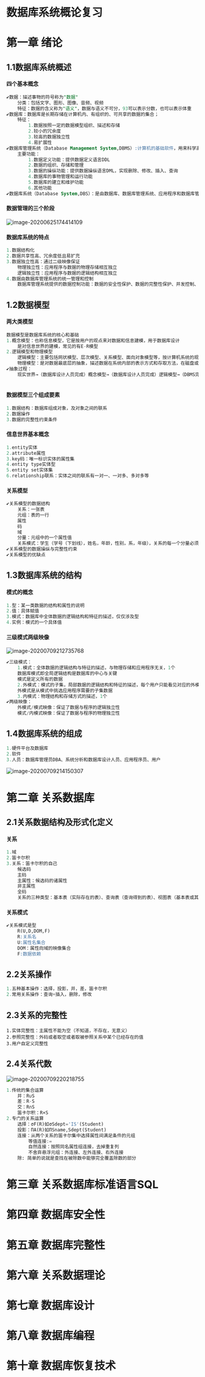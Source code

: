 # 数据库系统概论复习

# 第一章    绪论

## 1.1数据库系统概述

#### 四个基本概念

```sql
✔数据：描述事物的符号称为"数据"
	分类：包括文字、图形、图像、音频、视频
	特征：数据的含义称为"语义"，数据与语义不可分，93可以表示分数，也可以表示体重
✔数据库：数据库是长期存储在计算机内、有组织的、可共享的数据的集合；
	特征：
		1.数据按照一定的数据模型组织、描述和存储
		2.较小的冗余度
		3.较高的数据独立性
		4.易扩展性
✔数据库管理系统（Database Management System,DBMS）:计算机的基础软件，用来科学高效组织、存储、获取、维护数据
	主要功能：
		1.数据定义功能：提供数据定义语言DDL
		2.数据的组织、存储和管理
		3.数据的操纵功能：提供数据操纵语言DML，实现删除、修改、插入、查询
		4.数据库的事物管理和运行功能	
		5.数据库的建立和维护功能
		6.其他功能
✔数据库系统（Database System,DBS）：是由数据库、数据库管理系统、应用程序和数据库管理员组成的存储、管理、处理、维护数据的系统，一般把数据库系统称为"数据库"
```

#### 数据管理的三个阶段

![image-20200625174414109](C:\Users\ShenYayu\AppData\Roaming\Typora\typora-user-images\image-20200625174414109.png)

#### 数据库系统的特点

```sql
1.数据结构化
2.数据共享性高、冗余度低且易扩充
3.数据独立性高：通过二级映像保证
	物理独立性：应用程序与数据的物理存储相互独立
	逻辑独立性：应用程序与数据的逻辑结构相互独立
4.数据由数据库管理系统的统一管理和控制
	数据库管理系统提供的数据控制功能：数据的安全性保护、数据的完整性保护、并发控制、数据库恢复
```

## 1.2数据模型

#### 两大类模型

```sql
数据模型是数据库系统的核心和基础
1.概念模型：也称信息模型，它是按用户的观点来对数据和信息建模，用于数据库设计
	是对信息世界的建模，常见的有E-R模型
2.逻辑模型和物理模型
	逻辑模型：主要包括网状模型、层次模型、关系模型、面向对象模型等，按计算机系统的观点对数据建模，用于DBMS实现 
	物理模型：是对数据最底层的抽象，描述数据在系统内部的表示方式和存取方法，在磁盘或磁带上的存储方式和存取方法
✔抽象过程：
	现实世界→（数据库设计人员完成）概念模型→（数据库设计人员完成）逻辑模型→（DBMS完成）物理模型
	
```

#### 数据模型三个组成要素

```sql
1.数据结构：数据库组成对象，及对象之间的联系
2.数据操作
3.数据的完整性约束条件
```

#### 信息世界基本概念

```sql
1.entity实体
2.attribute属性
3.key码：唯一标识实体的属性集
4.entity type实体型
5.entity set实体集
6.relationship联系：实体之间的联系有一对一、一对多、多对多等

```

#### 关系模型

```sql
✔关系模型的数据结构
	关系：一张表
	元组：表的一行
	属性
	码
	域
	分量：元组中的一个属性值
	关系模式：学生（学号（下划线），姓名，年龄，性别，系，年级），关系的每一个分量必须是不可分的数据项，不允许表中套表
✔关系模型的数据操纵与完整性约束
✔关系模型的优缺点
```

## 1.3数据库系统的结构

#### 模式的概念

```sql
1.型：某一类数据的结构和属性的说明
2.值：具体赋值
3.模式：数据库中全体数据的逻辑结构和特征的描述，仅仅涉及型
4.实例：模式的一个具体值
```

#### 三级模式两级映像

![image-20200709212735768](C:\Users\ShenYayu\AppData\Roaming\Typora\typora-user-images\image-20200709212735768.png)

```sql
✔三级模式：
	1.模式：全体数据的逻辑结构与特征的描述，与物理存储和应用程序无关，1个
	数据库模式即全局逻辑结构是数据库的中心与关键
	模式是定义所有的数据
	2.外模式：模式的子集，局部数据的逻辑结构和特征的描述，每个用户只能看见对应的外模式，其余数据不可见，n个
	外模式是从模式中挑选应用程序需要的子集数据
	3.内模式：物理结构和存储方式的描述，1个
✔两级映像：
	外模式/模式映像：保证了数据与程序的逻辑独立性
	模式/内模式映像：保证了数据与程序的物理独立性
```

## 1.4数据库系统的组成

```sql
1.硬件平台及数据库
2.软件
3.人员：数据库管理员DBA、系统分析和数据库设计人员、应用程序员、用户
```

![image-20200709214150307](C:\Users\ShenYayu\AppData\Roaming\Typora\typora-user-images\image-20200709214150307.png)



# 第二章    关系数据库

## 2.1关系数据结构及形式化定义

#### 关系

```sql
1.域
2.笛卡尔积
3.关系：笛卡尔积的自己
	候选码
	主码
	主属性：候选码的诸属性
	非主属性
	全码
	关系的三种类型：基本表（实际存在的表）、查询表（查询得到的表）、视图表（基本表或其他视图导出的表，不对应实际存储数据）
```

#### 关系模式

```sql
✔关系模式是型
	R(U,D,DOM,F)
	R:关系名
	U:属性名集合
	DOM：属性向域的映像集合
	F:数据依赖
```



## 2.2关系操作

```sql
1.五种基本操作：选择，投影，并，差，笛卡尔积
2.常用关系操作：查询+插入，删除，修改
```



## 2.3关系的完整性

```
1.实体完整性：主属性不能为空（不知道，不存在，无意义）
2.参照完整性：外码或者取空或者取被参照关系中某个已经存在的值
3.用户自定义完整性
```



## 2.4关系代数

![image-20200709220218755](C:\Users\ShenYayu\AppData\Roaming\Typora\typora-user-images\image-20200709220218755.png)

```sql
1.传统的集合运算
	并：R∪S
	差：R-S
	交：R∩S
	笛卡尔积：R×S
2.专门的关系运算
	选择：σF(R)如σSdept='IS'(Student)
	投影：ΠA(R)如ΠSname,Sdept(Student)
	连接：从两个关系的笛卡尔集中选择属性间满足条件的元组
		等值连接:=
		自然连接：按照同名属性组连接，去掉重复列
		不舍弃悬浮元组：外连接、左外连接、右外连接
	除: 简单的说就是查找在被除数中能够完全覆盖除数的部分
```



# 第三章    关系数据库标准语言SQL

# 第四章    数据库安全性

# 第五章    数据库完整性

# 第六章   关系数据理论

# 第七章    数据库设计

# 第八章    数据库编程

# 第十章    数据库恢复技术